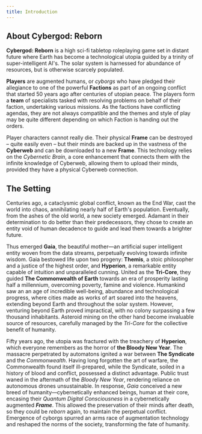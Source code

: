 ```yaml
---
title: Introduction
---
```

## About Cybergod: Reborn

**Cybergod: Reborn** is a high sci-fi tabletop roleplaying game set in distant future where Earth has become a technological utopia guided by a trinity of super-intelligent AI's. The solar system is harnessed for abundance of resources, but is otherwise scarcely populated.

**Players** are augmented humans, or *cyborgs* who have pledged their allegiance to one of the powerful **Factions** as part of an ongoing conflict that started 50 years ago after centuries of utopian peace. The players form a **team** of specialists tasked with resolving problems on behalf of their faction, undertaking various missions. As the factions have conflicting agendas, they are not always compatible and the themes and style of play may be quite different depending on which Faction is handing out the orders.

Player characters cannot really die. Their physical **Frame** can be destroyed – quite easily even – but their minds are backed up in the vastness of the **Cyberweb** and can be downloaded to a new **Frame**. This technology relies on the *Cybernetic Brain*, a core enhancement that connects them with the infinite knowledge of Cyberweb, allowing them to upload their minds, provided they have a physical Cyberweb connection.
## The Setting

Centuries ago, a cataclysmic global conflict, known as the End War, cast the world into chaos, annihilating nearly half of Earth's population. Eventually, from the ashes of the old world, a new society emerged. Adamant in their determination to do better than their predecessors, they chose to create an entity void of human decadence to guide and lead them towards a brighter future.

Thus emerged **Gaia**, the beautiful mother—an artificial super intelligent entity woven from the data streams, perpetually evolving towards infinite wisdom. Gaia bestowed life upon two progeny: **Themis**, a stoic philosopher and a justice of the highest order, and **Hyperion**, a remarkable entity capable of intuition and unparalleled cunning. United as the **Tri-Core**, they guided **The Commonwealth of Earth** towards an era of prosperity lasting half a millennium, overcoming poverty, famine and violence. Humankind saw an an age of incredible well-being, abundance and technological progress, where cities made as works of art soared into the heavens, extending beyond Earth and throughout the solar system. However, venturing beyond Earth proved impractical, with no colony surpassing a few thousand inhabitants. Asteroid mining on the other hand become invaluable source of resources, carefully managed by the _Tri-Core_ for the collective benefit of humanity.

Fifty years ago, the utopia was fractured with the treachery of **Hyperion**, which everyone remembers as the horror of **the Bloody New Year**. The massacre perpetrated by automatons ignited a war between **The Syndicate** and the _Commonwealth_. Having long forgotten the art of warfare, the Commonwealth found itself ill-prepared, while the Syndicate, soiled in a history of blood and conflict, possessed a distinct advantage. Public trust waned in the aftermath of the _Bloody New Year_, rendering reliance on autonomous drones unsustainable. In response, _Gaia_ conceived a new breed of humanity—cybernetically enhanced beings, human at their core, encasing their _Quantum Digital Consciousness_ in a cybernetically augmented ***Frame***. This allowed the preservation of their minds after death, so they could be _reborn_ again, to maintain the perpetual conflict. Emergence of cyborgs spurred an arms race of augmentation technology and reshaped the norms of the society, transforming the fate of humanity.